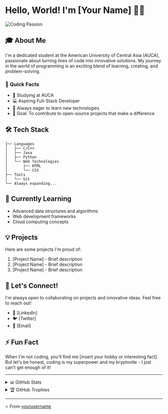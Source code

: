 # Hello, World! I'm [Your Name] 👨‍💻

![Coding Passion](https://via.placeholder.com/800x400?text=Passionate+Coder+at+Work)

## 🎓 About Me

I'm a dedicated student at the American University of Central Asia (AUCA), passionate about turning lines of code into innovative solutions. My journey in the world of programming is an exciting blend of learning, creating, and problem-solving.

### 🚀 Quick Facts

- 🏫 Studying at AUCA
- 💻 Aspiring Full-Stack Developer
- 🌟 Always eager to learn new technologies
- 🎯 Goal: To contribute to open-source projects that make a difference

## 🛠 Tech Stack

```
├── Languages
│   ├── C/C++
│   ├── Java
│   ├── Python
│   └── Web Technologies
│       ├── HTML
│       └── CSS
├── Tools
│   └── Git
└── Always expanding...
```

## 🌱 Currently Learning

- Advanced data structures and algorithms
- Web development frameworks
- Cloud computing concepts

## 💡 Projects

Here are some projects I'm proud of:
1. [Project Name] - Brief description
2. [Project Name] - Brief description
3. [Project Name] - Brief description

## 🤝 Let's Connect!

I'm always open to collaborating on projects and innovative ideas. Feel free to reach out!

- 💼 [LinkedIn]
- 🐦 [Twitter]
- 📧 [Email]

## ⚡ Fun Fact

When I'm not coding, you'll find me [insert your hobby or interesting fact]. But let's be honest, coding is my superpower and my kryptonite - I just can't get enough of it!

---

<details>
<summary>📊 GitHub Stats</summary>

![Your GitHub stats](https://github-readme-stats.vercel.app/api?username=yourusername&show_icons=true&theme=radical)

</details>

<details>
<summary>🏆 GitHub Trophies</summary>

![Your GitHub trophies](https://github-profile-trophy.vercel.app/?username=yourusername&theme=darkhub&no-frame=true&margin-w=15)

</details>

---

⭐️ From [yourusername](https://github.com/yourusername)
